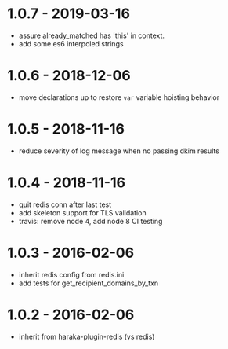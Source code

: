 
# 1.0.7 - 2019-03-16

- assure already_matched has 'this' in context.
- add some es6 interpoled strings

# 1.0.6 - 2018-12-06

- move declarations up to restore `var` variable hoisting behavior

# 1.0.5 - 2018-11-16

- reduce severity of log message when no passing dkim results

# 1.0.4 - 2018-11-16

- quit redis conn after last test
- add skeleton support for TLS validation
- travis: remove node 4, add node 8 CI testing

# 1.0.3 - 2016-02-06

- inherit redis config from redis.ini
- add tests for get_recipient_domains_by_txn

# 1.0.2 - 2016-02-06

- inherit from haraka-plugin-redis (vs redis)

